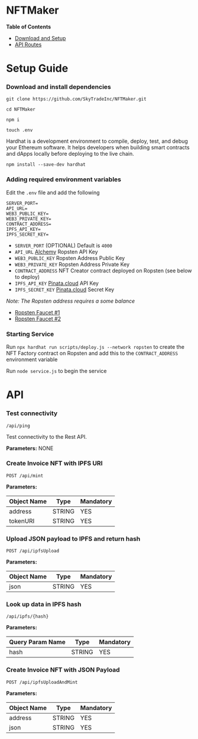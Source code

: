 # NFTMaker

**Table of Contents**
- [Download and Setup](#setup-guide)
- [API Routes](#api)

# Setup Guide

### Download and install dependencies

`git clone https://github.com/SkyTradeInc/NFTMaker.git`

`cd NFTMaker`

`npm i`

`touch .env`

Hardhat is a development environment to compile, deploy, test, and debug your Ethereum software. It helps developers when building smart contracts and dApps locally before deploying to the live chain.


```
npm install --save-dev hardhat
```

### Adding required environment variables

Edit the `.env` file and add the following

```
SERVER_PORT=
API_URL=
WEB3_PUBLIC_KEY=
WEB3_PRIVATE_KEY=
CONTRACT_ADDRESS=
IPFS_API_KEY=
IPFS_SECRET_KEY=
```
- `SERVER_PORT` (OPTIONAL) Default is `4000`
- `API_URL` [Alchemy](https://www.alchemyapi.io/) Ropsten API Key
- `WEB3_PUBLIC_KEY` Ropsten Address Public Key
- `WEB3_PRIVATE_KEY` Ropsten Address Private Key
- `CONTRACT_ADDRESS` NFT Creator contract deployed on Ropsten (see below to deploy)
- `IPFS_API_KEY` [Pinata.cloud](https://pinata.cloud/) API Key
- `IPFS_SECRET_KEY` [Pinata.cloud](https://pinata.cloud/) Secret Key

*Note: The Ropsten address requires a some balance*
- [Ropsten Faucet #1](https://faucet.dimensions.network/)
- [Ropsten Faucet #2](https://faucet.ropsten.be/)  

### Starting Service

Run `npx hardhat run scripts/deploy.js --network ropsten` to create the NFT Factory contract on Ropsten and add this to the `CONTRACT_ADDRESS` environment variable

Run `node service.js` to begin the service

# API

### Test connectivity

```
/api/ping
```

Test connectivity to the Rest API.

**Parameters:**
NONE

### Create Invoice NFT with IPFS URI

```
POST /api/mint
```
**Parameters:**

Object Name| Type| Mandatory|
----| ----|------
address|STRING| YES
tokenURI|STRING|YES

### Upload JSON payload to IPFS and return hash

```
POST /api/ipfsUpload
```
**Parameters:**

Object Name| Type| Mandatory|
----| ----|------
json|STRING| YES

### Look up data in IPFS hash

```
/api/ipfs/{hash}
```

**Parameters:**

Query Param Name| Type| Mandatory|
----| ----|------
hash|STRING| YES

### Create Invoice NFT with JSON Payload

```
POST /api/ipfsUploadAndMint
```
**Parameters:**

Object Name| Type| Mandatory|
----| ----|------
address|STRING| YES
json|STRING| YES
